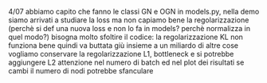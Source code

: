 4/07
abbiamo capito che fanno le classi GN e OGN in models.py,
nella demo siamo arrivati a studiare la loss ma non capiamo bene la regolarizzazione
(perchè si def una nuova loss e non lo fa in models? perchè normalizza in quel modo?)
bisogna molto sfoltire il codice: la regolarizzazione KL non funziona bene quindi va buttata giù insieme a un miliardo di altre cose
vogliamo conservare la regolarizzazione L1, bottleneck e si potrebbe aggiungere L2
attenzione nel numero di batch ed nel plot dei risultati se cambi il numero di nodi potrebbe sfanculare
